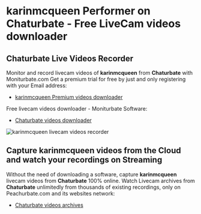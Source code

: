 # karinmcqueen Performer on Chaturbate - Free LiveCam videos downloader

## Chaturbate Live Videos Recorder

Monitor and record livecam videos of **karinmcqueen** from **Chaturbate** with Moniturbate.com
Get a premium trial for free by just and only registering with your Email address:
* [karinmcqueen Premium videos downloader](https://moniturbate.com/request-demo-licence-key.html)

Free livecam videos downloader - Moniturbate Software:
* [Chaturbate videos downloader](https://moniturbate.com/moniturbate-download-software.html)

![karinmcqueen livecam videos recorder](https://peachurnet.com/templates/moniturbate-software.png)


## Capture karinmcqueen videos from the Cloud and watch your recordings on Streaming

Without the need of downloading a software, capture **karinmcqueen** livecam videos from **Chaturbate** 100% online.
Watch Livecam archives from **Chaturbate** unlimitedly from thousands of existing recordings, only on Peachurbate.com and its websites network:
* [Chaturbate videos archives](https://peachurnet.com/)
